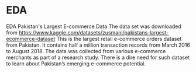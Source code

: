 # EDA
EDA Pakistan's Largest E-commerce Data
The data set was downloaded from https://www.kaggle.com/datasets/zusmani/pakistans-largest-ecommerce-dataset
This is the largest retail e-commerce orders dataset from Pakistan. It contains half a million transaction records from March 2016 to August 2018. The data was collected from various e-commerce merchants as part of a research study.
There is a dire need for such dataset to learn about Pakistan’s emerging e-commerce potential.
